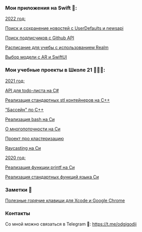 <!-- ### Привет 👋  Я IOS разработчик и бывший студент Школы 21(School21/Ecole42)
#### Пишу на Swift и развиваюсь в разработке под IOS. 
 -->
### Мои приложения на Swift 📱:
 <ins> 2022 год: </ins>

[Поиск и сохранение новостей с UserDefaults и newsapi](https://github.com/odgigodji/NewsAppMVVM.git)

[Поиск подписчиков с Github API](https://github.com/odgigodji/GHFollowers)

[Расписание для учебы с использованием Realm](https://github.com/odgigodji/MySchedule)

[Выбор модели с AR и SwiftUI](https://github.com/odgigodji/ModelPickerApp)

<!-- [Парсинг персонажей Рика и Морти](https://github.com/odgigodji/RickAndMorty)  -->

<!-- List of characters from Rick and Morty: https://github.com/odgigodji/RickAndMorty -->


### Мои учебные проекты в Школе 21 👨🏼‍💻:

<ins> 2021 год: </ins>

[API для todo-листа на C#](https://github.com/odgigodji/todoAPICSharp)

[Реализация стандартных stl контейнеров на С++](https://github.com/odgigodji/ft_containers)

["Бассейн" по С++](https://github.com/odgigodji/CPP)

[Реализация bash на Си](https://github.com/odgigodji/minishell)

[О многопоточности на Си](https://github.com/odgigodji/philoshophers)

[Проект про кластеризацию](https://github.com/odgigodji/ft_services)

[Raycasting на Cи](https://github.com/odgigodji/cub3D)

 <ins> 2020 год: </ins>

[Реализация функции printf на Си](https://github.com/odgigodji/ft_printf)

[Реализация стандартных функций языка Си](https://github.com/odgigodji/libft) 

### Заметки 📝  
[Полезные горячие клавиши для Xcode и Google Chrome](https://github.com/odgigodji/hotkeys)

### Контакты
Со мной можно связаться в Telegram 📲: https://t.me/odgigodji
<!-- Instagram: @nikitaevvv -->
